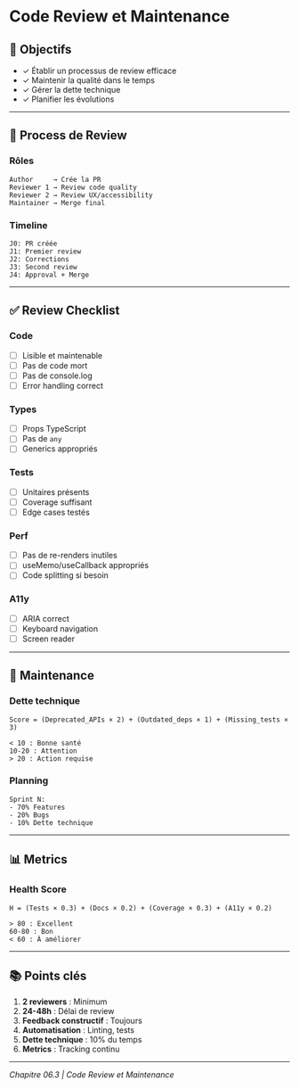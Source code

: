# Code Review et Maintenance

## 🎯 Objectifs

- ✓ Établir un processus de review efficace
- ✓ Maintenir la qualité dans le temps
- ✓ Gérer la dette technique
- ✓ Planifier les évolutions

---

## 👥 Process de Review

### Rôles

```
Author     → Crée la PR
Reviewer 1 → Review code quality
Reviewer 2 → Review UX/accessibility
Maintainer → Merge final
```

### Timeline

```
J0: PR créée
J1: Premier review
J2: Corrections
J3: Second review
J4: Approval + Merge
```

---

## ✅ Review Checklist

### Code
- [ ] Lisible et maintenable
- [ ] Pas de code mort
- [ ] Pas de console.log
- [ ] Error handling correct

### Types
- [ ] Props TypeScript
- [ ] Pas de `any`
- [ ] Generics appropriés

### Tests
- [ ] Unitaires présents
- [ ] Coverage suffisant
- [ ] Edge cases testés

### Perf
- [ ] Pas de re-renders inutiles
- [ ] useMemo/useCallback appropriés
- [ ] Code splitting si besoin

### A11y
- [ ] ARIA correct
- [ ] Keyboard navigation
- [ ] Screen reader

---

## 🔧 Maintenance

### Dette technique

```
Score = (Deprecated_APIs × 2) + (Outdated_deps × 1) + (Missing_tests × 3)

< 10 : Bonne santé
10-20 : Attention
> 20 : Action requise
```

### Planning

```
Sprint N:
- 70% Features
- 20% Bugs
- 10% Dette technique
```

---

## 📊 Metrics

### Health Score

```
H = (Tests × 0.3) + (Docs × 0.2) + (Coverage × 0.3) + (A11y × 0.2)

> 80 : Excellent
60-80 : Bon
< 60 : À améliorer
```

---

## 📚 Points clés

1. **2 reviewers** : Minimum
2. **24-48h** : Délai de review
3. **Feedback constructif** : Toujours
4. **Automatisation** : Linting, tests
5. **Dette technique** : 10% du temps
6. **Metrics** : Tracking continu

---

*Chapitre 06.3 | Code Review et Maintenance*

